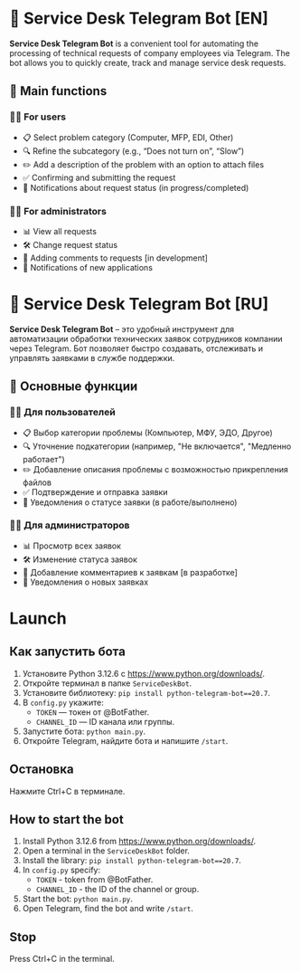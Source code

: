 # 🚀 Service Desk Telegram Bot [EN]

**Service Desk Telegram Bot** is a convenient tool for automating the processing of technical requests of company employees via Telegram. The bot allows you to quickly create, track and manage service desk requests.

## 🌟 Main functions

### 👨‍💻 For users
- 📋 Select problem category (Computer, MFP, EDI, Other)
- 🔍 Refine the subcategory (e.g., “Does not turn on”, “Slow”)
- ✏️ Add a description of the problem with an option to attach files
- ✅ Confirming and submitting the request
- 🔔 Notifications about request status (in progress/completed)

### 👨‍🔧 For administrators
- 📊 View all requests
- 🛠 Change request status
- 💬 Adding comments to requests [in development]
- 🔔 Notifications of new applications

# 🚀 Service Desk Telegram Bot [RU]

**Service Desk Telegram Bot** – это удобный инструмент для автоматизации обработки технических заявок сотрудников компании через Telegram. Бот позволяет быстро создавать, отслеживать и управлять заявками в службе поддержки.

## 🌟 Основные функции

### 👨‍💻 Для пользователей
- 📋 Выбор категории проблемы (Компьютер, МФУ, ЭДО, Другое)
- 🔍 Уточнение подкатегории (например, "Не включается", "Медленно работает")
- ✏️ Добавление описания проблемы с возможностью прикрепления файлов
- ✅ Подтверждение и отправка заявки
- 🔔 Уведомления о статусе заявки (в работе/выполнено)

### 👨‍🔧 Для администраторов
- 📊 Просмотр всех заявок
- 🛠 Изменение статуса заявок
- 💬 Добавление комментариев к заявкам [в разработке]
- 🔔 Уведомления о новых заявках

# Launch

## Как запустить бота

1. Установите Python 3.12.6 с https://www.python.org/downloads/.
2. Откройте терминал в папке `ServiceDeskBot`.
3. Установите библиотеку: `pip install python-telegram-bot==20.7`.
4. В `config.py` укажите:
   - `TOKEN` — токен от @BotFather.
   - `CHANNEL_ID` — ID канала или группы.
5. Запустите бота: `python main.py`.
6. Откройте Telegram, найдите бота и напишите `/start`.

## Остановка
Нажмите Ctrl+C в терминале.


## How to start the bot

1. Install Python 3.12.6 from https://www.python.org/downloads/.
2. Open a terminal in the `ServiceDeskBot` folder.
3. Install the library: `pip install python-telegram-bot==20.7`.
4. In `config.py` specify:
   - `TOKEN` - token from @BotFather.
   - `CHANNEL_ID` - the ID of the channel or group.
5. Start the bot: `python main.py`.
6. Open Telegram, find the bot and write `/start`.

## Stop
Press Ctrl+C in the terminal.

